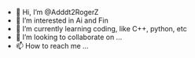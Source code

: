 - 👋 Hi, I’m @Adddt2RogerZ
- 👀 I’m interested in Ai and Fin
- 🌱 I’m currently learning coding, like C++, python, etc
- 💞️ I’m looking to collaborate on ...
- 📫 How to reach me ...

<!---
Adddt2RogerZ/Adddt2RogerZ is a ✨ special ✨ repository because its `README.md` (this file) appears on your GitHub profile.
You can click the Preview link to take a look at your changes.
--->
